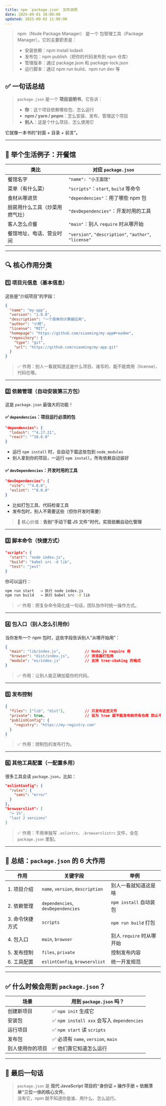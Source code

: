 ```yaml
---
title: npm `package.json` 文件说明
date: 2025-09-01 10:00:00
updated: 2025-09-02 11:00:00
---
```


> npm（Node Package Manager） 是一个 包管理工具（Package Manager），它的主要职责是：
>- 安装依赖：npm install lodash
>- 发布包：npm publish（把你的代码发布到 npm 仓库）
>- 管理版本：通过 package.json 和 package-lock.json
>- 运行脚本：通过 npm run build、npm run dev 等

## ✅ 一句话总结

> `package.json` 是一个 **项目说明书**，它告诉：
>
> - **你**：这个项目依赖哪些包、怎么运行
> - **npm / yarn / pnpm**：怎么安装、发布、管理这个项目
> - **别人**：这是个什么项目、怎么使用它

它就像一本书的“封面 + 目录 + 前言”。

---

## 🧩 举个生活例子：开餐馆

| 类比 | 对应 `package.json` |
|------|---------------------|
| 餐馆名字 | `"name": "小王面馆"` |
| 菜单（有什么菜） | `"scripts"`：`start`, `build` 等命令 |
| 食材从哪进货 | `"dependencies"`：用了哪些 npm 包 |
| 厨房用什么工具（炒菜用燃气灶） | `"devDependencies"`：开发时用的工具 |
| 客人怎么点餐 | `"main"`：别人 `require` 时从哪开始 |
| 餐馆地址、电话、营业时间 | `"version"`, `"description"`, `"author"`, `"license"` |

---

## 🔍 核心作用分类

### 1️⃣ 项目元信息（基本信息）

这些是“介绍项目”的字段：

```json
{
  "name": "my-app",
  "version": "1.0.0",
  "description": "一个简单的计算器应用",
  "author": "小明",
  "license": "MIT",
  "homepage": "https://github.com/xiaoming/my-app#readme",
  "repository": {
    "type": "git",
    "url": "https://github.com/xiaoming/my-app.git"
  }
}
```

> ✅ 作用：别人一看就知道这是什么项目、谁写的、能不能商用（license）、代码在哪。

---

### 2️⃣ 依赖管理（自动安装第三方包）

这是 `package.json` 最强大的功能！

#### ✅ `dependencies`：项目运行必须的包
```json
"dependencies": {
  "lodash": "^4.17.21",
  "react": "^18.0.0"
}
```
- 运行 `npm install` 时，会自动下载这些包到 `node_modules`
- 别人拿到你的项目，一运行 `npm install`，所有依赖自动装好

#### ✅ `devDependencies`：开发时用的工具
```json
"devDependencies": {
  "vite": "^4.0.0",
  "eslint": "^8.0.0"
}
```
- 比如打包工具、代码检查工具
- 发布包时，别人不需要这些（但你开发时需要）

> 🔑 核心价值：**告别“手动下载 JS 文件”时代，实现依赖自动化管理**

---

### 3️⃣ 脚本命令（快捷方式）

```json
"scripts": {
  "start": "node index.js",
  "build": "babel src -d lib",
  "test": "jest"
}
```

你可以运行：

```bash
npm run start   → 执行 node index.js
npm run build   → 执行 babel src -d lib
```

> ✅ 作用：把复杂命令简化成一句话，团队协作时统一操作方式。

---

### 4️⃣ 包入口（别人怎么引用你）

当你发布一个 npm 包时，这些字段告诉别人“从哪开始用”：

```json
{
  "main": "lib/index.js",           // Node.js require 用
  "browser": "dist/index.js",       // 浏览器打包用
  "module": "es/index.js"           // 支持 tree-shaking 的格式
}
```

> ✅ 作用：让别人能正确加载你的代码。

---

### 5️⃣ 发布控制

```json
{
  "files": ["lib", "dist"],         // 只发布这些文件
  "private": true,                  // 设为 true 就不能发布到共有仓库 防止不小心发包
  "publishConfig": {
    "registry": "https://my-registry.com"
  }
}
```

> ✅ 作用：控制包的发布行为。

---

### 6️⃣ 其他工具配置（一配置多用）

很多工具会读 `package.json`，比如：

```json
"eslintConfig": {
  "rules": {
    "semi": "error"
  }
},
"browserslist": [
  "> 1%",
  "last 2 versions"
]
```

> ✅ 作用：不用单独写 `.eslintrc`、`.browserslistrc` 文件，全在 `package.json` 里配。

---

## 📌 总结：`package.json` 的 6 大作用

| 作用 | 关键字段 | 举例 |
|------|----------|------|
| 1. 项目介绍 | `name`, `version`, `description` | 别人一看就知道这是啥 |
| 2. 依赖管理 | `dependencies`, `devDependencies` | `npm install` 自动装包 |
| 3. 命令快捷方式 | `scripts` | `npm run build` 打包 |
| 4. 包入口 | `main`, `browser` | 别人 `require` 时从哪开始 |
| 5. 发布控制 | `files`, `private` | 控制发布内容 |
| 6. 工具配置 | `eslintConfig`, `browserslist` | 统一开发规范 |

---

## ✅ 什么时候会用到 `package.json`？

| 场景 | 用到 `package.json` 吗？ |
|------|--------------------------|
| 创建新项目 | ✅ `npm init` 生成它 |
| 安装包 | ✅ `npm install xxx` 会写入 `dependencies` |
| 运行项目 | ✅ `npm start` 读 `scripts` |
| 发布包 | ✅ 必须有 `name`, `version`, `main` |
| 别人使用你的项目 | ✅ 他们靠它知道怎么运行 |

---

## 🎯 最后一句话

> `package.json` 是 **现代 JavaScript 项目的“身份证 + 操作手册 + 依赖清单”三位一体的核心文件**。  
> 没有它，npm 就不知道你是谁、用什么、怎么运行。